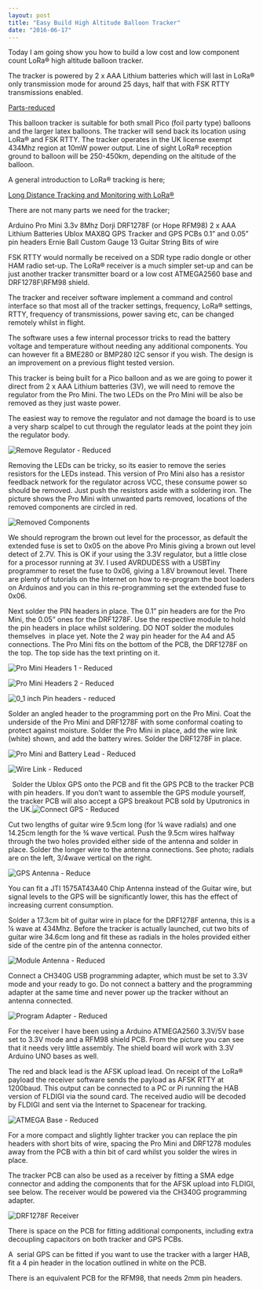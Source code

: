 ```yaml
---
layout: post
title: "Easy Build High Altitude Balloon Tracker"
date: "2016-06-17"
---
```


Today I am going show you how to build a low cost and low component count LoRa® high altitude balloon tracker.

The tracker is powered by 2 x AAA Lithium batteries which will last in LoRa® only transmission mode for around 25 days, half that with FSK RTTY transmissions enabled.

[Parts-reduced](/images/Parts-reduced-300x214.jpg)

This balloon tracker is suitable for both small Pico (foil party type) balloons and the larger latex balloons. The tracker will send back its location using LoRa® and FSK RTTY. The tracker operates in the UK license exempt 434Mhz region at 10mW power output. Line of sight LoRa® reception ground to balloon will be 250-450km, depending on the altitude of the balloon.

A general introduction to LoRa® tracking is here;

[Long Distance Tracking and Monitoring with LoRa®](https://github.com/StuartsProjects/Test-Reports/blob/master/Long%20Distance%20Tracking%20and%20Monitoring%20with%20LoRa®%20-%20Introduction.doc)

There are not many parts we need for the tracker;

Arduino Pro Mini 3.3v 8Mhz Dorji DRF1278F (or Hope RFM98) 2 x AAA Lithium Batteries Ublox MAX8Q GPS Tracker and GPS PCBs 0.1” and 0.05” pin headers Ernie Ball Custom Gauge 13 Guitar String Bits of wire

FSK RTTY would normally be received on a SDR type radio dongle or other HAM radio set-up. The LoRa® receiver is a much simpler set-up and can be just another tracker transmitter board or a low cost ATMEGA2560 base and DRF1278F\\RFM98 shield.

The tracker and receiver software implement a command and control interface so that most all of the tracker settings, frequency, LoRa® settings, RTTY, frequency of transmissions, power saving etc, can be changed remotely whilst in flight.

The software uses a few internal processor tricks to read the battery voltage and temperature without needing any additional components. You can however fit a BME280 or BMP280 I2C sensor if you wish. The design is an improvement on a previous flight tested version.

This tracker is being built for a Pico balloon and as we are going to power it direct from 2 x AAA Lithium batteries (3V), we will need to remove the regulator from the Pro Mini. The two LEDs on the Pro Mini will be also be removed as they just waste power.

The easiest way to remove the regulator and not damage the board is to use a very sharp scalpel to cut through the regulator leads at the point they join the regulator body.

![Remove Regulator - Reduced](/images/Remove-Regulator-Reduced-300x181.jpg)

Removing the LEDs can be tricky, so its easier to remove the series resistors for the LEDs instead. This version of Pro Mini also has a resistor feedback network for the regulator across VCC, these consume power so should be removed. Just push the resistors aside with a soldering iron. The picture shows the Pro Mini with unwanted parts removed, locations of the removed components are circled in red.

![Removed Components](/images/Removed-Components-300x173.jpg)

We should reprogram the brown out level for the processor, as default the extended fuse is set to 0x05 on the above Pro Minis giving a brown out level detect of 2.7V. This is OK if your using the 3.3V regulator, but a little close for a processor running at 3V. I used AVRDUDESS with a USBTiny programmer to reset the fuse to 0x06, giving a 1.8V brownout level. There are plenty of tutorials on the Internet on how to re-program the boot loaders on Arduinos and you can in this re-programming set the extended fuse to 0x06.

Next solder the PIN headers in place. The 0.1” pin headers are for the Pro Mini, the 0.05” ones for the DRF1278F. Use the respective module to hold the pin headers in place whilst soldering. DO NOT solder the modules themselves  in place yet. Note the 2 way pin header for the A4 and A5 connections. The Pro Mini fits on the bottom of the PCB, the DRF1278F on the top. The top side has the text printing on it.

![Pro Mini Headers 1 - Reduced](/images/Pro-Mini-Headers-1-Reduced-300x173.jpg)

![Pro Mini Headers 2 - Reduced](/images/Pro-Mini-Headers-2-Reduced-300x164.jpg)

![0_1 inch Pin headers - reduced](/images/0_1-inch-Pin-headers-reduced-300x144.jpg)

Solder an angled header to the programming port on the Pro Mini. Coat the underside of the Pro Mini and DRF1278F with some conformal coating to protect against moisture. Solder the Pro Mini in place, add the wire link (white) shown, and add the battery wires. Solder the DRF1278F in place.

![Pro Mini and Battery Lead - Reduced](/images/Pro-Mini-and-Battery-Lead-Reduced-300x187.jpg)

![Wire Link - Reduced](/images/Wire-Link-Reduced-300x152.jpg)

 
Solder the Ublox GPS onto the PCB and fit the GPS PCB to the tracker PCB with pin headers. If you don’t want to assemble the GPS module yourself, the tracker PCB will also accept a GPS breakout PCB sold by Uputronics in the UK.![Connect GPS - Reduced](/images/Connect-GPS-Reduced-300x195.jpg)

Cut two lengths of guitar wire 9.5cm long (for ¼ wave radials) and one 14.25cm length for the ¾ wave vertical. Push the 9.5cm wires halfway through the two holes provided either side of the antenna and solder in place. Solder the longer wire to the antenna connections. See photo; radials are on the left, 3/4wave vertical on the right.

![GPS Antenna - Reduce](/images/GPS-Antenna-Reduce-300x286.jpg)

You can fit a JTI 1575AT43A40 Chip Antenna instead of the Guitar wire, but signal levels to the GPS will be significantly lower, this has the effect of increasing current consumption.

Solder a 17.3cm bit of guitar wire in place for the DRF1278F antenna, this is a ¼ wave at 434Mhz. Before the tracker is actually launched, cut two bits of guitar wire 34.6cm long and fit these as radials in the holes provided either side of the centre pin of the antenna connector.

![Module Antenna - Reduced](/images/Module-Antenna-Reduced-300x228.jpg)

Connect a CH340G USB programming adapter, which must be set to 3.3V mode and your ready to go. Do not connect a battery and the programming adapter at the same time and never power up the tracker without an antenna connected.

![Program Adapter - Reduced](/images/Program-Adapter-Reduced-300x262.jpg)

For the receiver I have been using a Arduino ATMEGA2560 3.3V/5V base set to 3.3V mode and a RFM98 shield PCB. From the picture you can see that it needs very little assembly. The shield board will work with 3.3V Arduino UNO bases as well.

The red and black lead is the AFSK upload lead. On receipt of the LoRa® payload the receiver software sends the payload as AFSK RTTY at 1200baud. This output can be connected to a PC or Pi running the HAB version of FLDIGI via the sound card. The received audio will be decoded by FLDIGI and sent via the Internet to Spacenear for tracking.

![ATMEGA Base - Reduced](/images/ATMEGA-Base-Reduced-229x300.jpg)

For a more compact and slightly lighter tracker you can replace the pin headers with short bits of wire, spacing the Pro Mini and DRF1278 modules away from the PCB with a thin bit of card whilst you solder the wires in place.

The tracker PCB can also be used as a receiver by fitting a SMA edge connector and adding the components that for the AFSK upload into FLDIGI, see below. The receiver would be powered via the CH340G programming adapter.

![DRF1278F Receiver](/images/DRF1278F-Receiver-300x151.jpg)

There is space on the PCB for fitting additional components, including extra decoupling capacitors on both tracker and GPS PCBs.

A  serial GPS can be fitted if you want to use the tracker with a larger HAB, fit a 4 pin header in the location outlined in white on the PCB.

There is an equivalent PCB for the RFM98, that needs 2mm pin headers.
